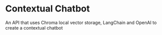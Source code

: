 # Contextual Chatbot
An API that uses Chroma local vector storage, LangChain and OpenAI to create a contextual chatbot
